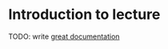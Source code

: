 # Introduction to lecture

TODO: write [great documentation](http://jacobian.org/writing/great-documentation/what-to-write/)

